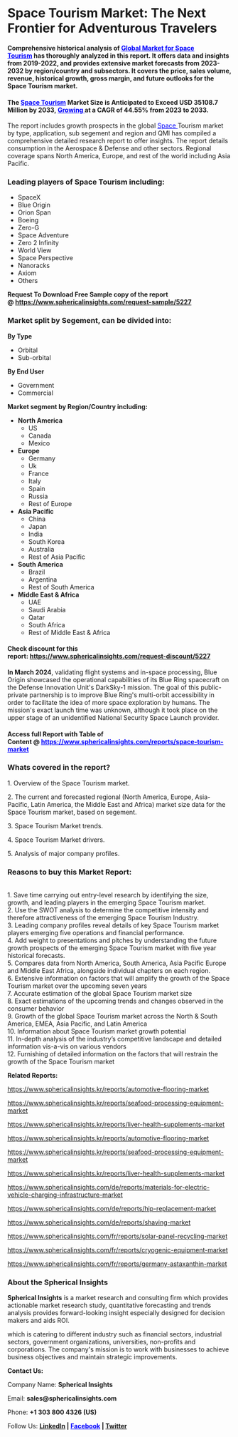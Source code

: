 <h1>Space Tourism Market: The Next Frontier for Adventurous Travelers</h1>
<p><strong>Comprehensive historical analysis of&nbsp;<span style="color: #0000ff;"><a style="color: #0000ff;" href="https://www.sphericalinsights.com/reports/space-tourism-market" target="_blank" rel="noopener">Global Market for Space Tourism</a></span>&nbsp;has thoroughly analyzed in this report. It offers data and insights from 2019-2022, and provides extensive market forecasts from 2023-2032 by region/country and subsectors. It covers the price, sales volume, revenue, historical growth, gross margin, and future outlooks for the Space Tourism market.</strong></p>
<h4><strong>The&nbsp;<span style="color: #0000ff;"><a style="color: #0000ff;" href="https://www.sphericalinsights.com/reports/space-debris-monitoring-and-removal-market" target="_blank" rel="noopener">Space Tourism</a></span>&nbsp;Market Size is Anticipated to Exceed USD 35108.7 Million by 2033,&nbsp;<span style="color: #0000ff;"><a style="color: #0000ff;" href="https://www.sphericalinsights.com/reports/space-militarization-market" target="_blank" rel="noopener">Growing&nbsp;</a></span>at a CAGR of 44.55% from 2023 to 2033.</strong></h4>
<p>The report includes growth prospects in the global&nbsp;<span style="color: #0000ff;"><a style="color: #0000ff;" href="https://www.sphericalinsights.com/reports/composite-materials-and-aluminum-alloys-in-aerospace-market" target="_blank" rel="noopener">Space&nbsp;</a></span>Tourism market by type, application, sub segement and region and QMI has compiled a comprehensive detailed research report to offer insights. The report details consumption in the Aerospace &amp; Defense and other sectors. Regional coverage spans North America, Europe, and rest of the world including Asia Pacific.</p>
<h3><strong>Leading players of Space Tourism including:</strong></h3>
<ul>
<li>SpaceX</li>
<li>Blue Origin</li>
<li>Orion Span</li>
<li>Boeing</li>
<li>Zero-G</li>
<li>Space Adventure</li>
<li>Zero 2 Infinity</li>
<li>World View</li>
<li>Space Perspective</li>
<li>Nanoracks</li>
<li>Axiom</li>
<li>Others</li>
</ul>
<p><strong>Request To Download Free Sample copy of the report @&nbsp;<a href="https://www.sphericalinsights.com/request-sample/5227" target="_blank" rel="noopener">https://www.sphericalinsights.com/request-sample/5227</a></strong></p>
<h3><strong>Market split by Segement, can be divided into:</strong></h3>
<p><strong>By Type</strong></p>
<ul>
<li>Orbital</li>
<li>Sub-orbital</li>
</ul>
<p><strong>By End User</strong></p>
<ul>
<li>Government</li>
<li>Commercial</li>
</ul>
<p><strong>Market segment by Region/Country including:</strong></p>
<ul>
<li><strong>North America</strong>
<ul>
<li>US</li>
<li>Canada</li>
<li>Mexico</li>
</ul>
</li>
<li><strong>Europe</strong>
<ul>
<li>Germany</li>
<li>Uk</li>
<li>France</li>
<li>Italy</li>
<li>Spain</li>
<li>Russia</li>
<li>Rest of Europe</li>
</ul>
</li>
<li><strong>Asia Pacific</strong>
<ul>
<li>China</li>
<li>Japan</li>
<li>India</li>
<li>South Korea</li>
<li>Australia</li>
<li>Rest of Asia Pacific</li>
</ul>
</li>
<li><strong>South America</strong>
<ul>
<li>Brazil</li>
<li>Argentina</li>
<li>Rest of South America</li>
</ul>
</li>
<li><strong>Middle East &amp; Africa</strong>
<ul>
<li>UAE</li>
<li>Saudi Arabia</li>
<li>Qatar</li>
<li>South Africa</li>
<li>Rest of Middle East &amp; Africa</li>
</ul>
</li>
</ul>
<h4>Check discount for this report:&nbsp;<a href="https://www.sphericalinsights.com/request-discount/5227" target="_blank" rel="noopener">https://www.sphericalinsights.com/request-discount/5227</a></h4>
<p><strong>In March 2024</strong>, validating flight systems and in-space processing, Blue Origin showcased the operational capabilities of its Blue Ring spacecraft on the Defense Innovation Unit's DarkSky-1 mission. The goal of this public-private partnership is to improve Blue Ring's multi-orbit accessibility in order to facilitate the idea of more space exploration by humans. The mission's exact launch time was unknown, although it took place on the upper stage of an unidentified National Security Space Launch provider.</p>
<h4>Access full Report with Table of Content&nbsp;@&nbsp;<span style="color: #0000ff;"><a style="color: #0000ff;" href="https://www.sphericalinsights.com/reports/space-tourism-market" target="_blank" rel="noopener">https://www.sphericalinsights.com/reports/space-tourism-market</a></span></h4>
<h3><strong>Whats covered in the report?</strong></h3>
<p>1. Overview of the Space Tourism market.</p>
<p>2. The current and forecasted regional (North America, Europe, Asia-Pacific, Latin America, the Middle East and Africa) market size data for the Space Tourism market, based on segement.</p>
<p>3. Space Tourism Market trends.</p>
<p>4. Space Tourism Market drivers.</p>
<p>5. Analysis of major company profiles.</p>
<h3><strong>Reasons to buy this Market Report:</strong></h3>
<p><br />1. Save time carrying out entry-level research by identifying the size, growth, and leading players in the emerging Space Tourism market.<br />2. Use the SWOT analysis to determine the competitive intensity and therefore attractiveness of the emerging Space Tourism Industry.<br />3. Leading company profiles reveal details of key Space Tourism market players emerging five operations and financial performance.<br />4. Add weight to presentations and pitches by understanding the future growth prospects of the emerging Space Tourism market with five year historical forecasts.<br />5. Compares data from North America, South America, Asia Pacific Europe and Middle East Africa, alongside individual chapters on each region.<br />6. Extensive information on factors that will amplify the growth of the Space Tourism market over the upcoming seven years<br />7. Accurate estimation of the global Space Tourism market size<br />8. Exact estimations of the upcoming trends and changes observed in the consumer behavior<br />9. Growth of the global Space Tourism market across the North &amp; South America, EMEA, Asia Pacific, and Latin America<br />10. Information about Space Tourism market growth potential<br />11. In-depth analysis of the industry&rsquo;s competitive landscape and detailed information vis-a-vis on various vendors<br />12. Furnishing of detailed information on the factors that will restrain the growth of the Space Tourism market</p>
<p><strong>Related Reports:</strong></p>
<p><a href="https://www.sphericalinsights.kr/reports/automotive-flooring-market">https://www.sphericalinsights.kr/reports/automotive-flooring-market</a></p>
<p><a href="https://www.sphericalinsights.kr/reports/seafood-processing-equipment-market">https://www.sphericalinsights.kr/reports/seafood-processing-equipment-market</a></p>
<p><a href="https://www.sphericalinsights.kr/reports/liver-health-supplements-market">https://www.sphericalinsights.kr/reports/liver-health-supplements-market</a></p>
<p><a href="https://www.sphericalinsights.kr/reports/automotive-flooring-market">https://www.sphericalinsights.kr/reports/automotive-flooring-market</a></p>
<p><a href="https://www.sphericalinsights.kr/reports/seafood-processing-equipment-market">https://www.sphericalinsights.kr/reports/seafood-processing-equipment-market</a></p>
<p><a href="https://www.sphericalinsights.kr/reports/liver-health-supplements-market">https://www.sphericalinsights.kr/reports/liver-health-supplements-market</a></p>
<p><a href="https://www.sphericalinsights.com/de/reports/materials-for-electric-vehicle-charging-infrastructure-market">https://www.sphericalinsights.com/de/reports/materials-for-electric-vehicle-charging-infrastructure-market</a></p>
<p><a href="https://www.sphericalinsights.com/de/reports/hip-replacement-market">https://www.sphericalinsights.com/de/reports/hip-replacement-market</a></p>
<p><a href="https://www.sphericalinsights.com/de/reports/shaving-market">https://www.sphericalinsights.com/de/reports/shaving-market</a></p>
<p><a href="https://www.sphericalinsights.com/fr/reports/solar-panel-recycling-market">https://www.sphericalinsights.com/fr/reports/solar-panel-recycling-market</a></p>
<p><a href="https://www.sphericalinsights.com/fr/reports/cryogenic-equipment-market">https://www.sphericalinsights.com/fr/reports/cryogenic-equipment-market</a></p>
<p><a href="https://www.sphericalinsights.com/fr/reports/germany-astaxanthin-market">https://www.sphericalinsights.com/fr/reports/germany-astaxanthin-market</a></p>
<h3><strong>About the Spherical Insights</strong></h3>
<p><strong>Spherical Insights</strong>&nbsp;is a market research and consulting firm which provides actionable market research study, quantitative forecasting and trends analysis provides forward-looking insight especially designed for decision makers and aids ROI.</p>
<p>which is catering to different industry such as financial sectors, industrial sectors, government organizations, universities, non-profits and corporations. The company's mission is to work with businesses to achieve business objectives and maintain strategic improvements.</p>
<p><strong>Contact Us:</strong></p>
<p>Company Name:&nbsp;<strong>Spherical Insights</strong></p>
<p>Email:&nbsp;<strong>sales@sphericalinsights.com</strong></p>
<p>Phone:&nbsp;<strong>+1 303 800 4326 (US)</strong></p>
<p>Follow Us:&nbsp;<strong><a href="https://www.linkedin.com/company/spherical-insight/"><u>LinkedIn</u></a>&nbsp;|&nbsp;<span style="color: #0000ff;"><a style="color: #0000ff;" href="https://www.facebook.com/sphericalinsights22"><u>Facebook</u></a>&nbsp;</span>|&nbsp;<a href="https://twitter.com/SInsights_US"><u>Twitter</u></a></strong></p>
